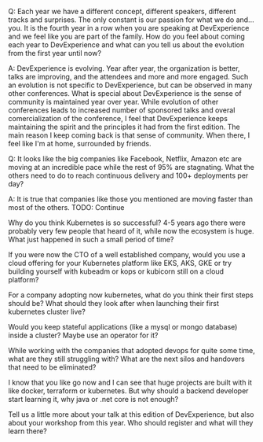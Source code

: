 Q: Each year we have a different concept, different speakers, different tracks and surprises. The only constant is our passion for what we do and... you. It is the fourth year in a row when you are speaking at DevExperience and we feel like you are part of the family. How do you feel about coming each year to DevExperience and what can you tell us about the evolution from the first year until now?

A: DevExperience is evolving. Year after year, the organization is better, talks are improving, and the attendees and more and more engaged. Such an evolution is not specific to DevExperience, but can be observed in many other conferences. What is special about DevExperience is the sense of community is maintained year over year. While evolution of other conferences leads to increased number of sponsored talks and overal comercialization of the conference, I feel that DevExperience keeps maintaining the spirit and the principles it had from the first edition. The main reason I keep coming back is that sense of community. When there, I feel like I'm at home, surrounded by friends.

Q: It looks like the big companies like Facebook, Netflix, Amazon etc are moving at an incredible pace while the rest of 95% are stagnating. What the others need to do to reach continuous delivery and 100+ deployments per day?

A: It is true that companies like those you mentioned are moving faster than most of the others. TODO: Continue
 
Why do you think Kubernetes is so successful? 4-5 years ago there were probably very few people that heard of it, while now the ecosystem is huge. What just happened in such a small period of time?

 
If you were now the CTO of a well established company, would you use a cloud offering for your Kubernetes platform like EKS, AKS, GKE or try building yourself with kubeadm or kops or kubicorn still on a cloud platform?

 
For a company adopting now kubernetes, what do you think their first steps should be? What should they look after when launching their first kubernetes cluster live?


Would you keep stateful applications (like a mysql or mongo database) inside a cluster? Maybe use an operator for it?


While working with the companies that adopted devops for quite some time, what are they still struggling with? What are the next silos and handovers that need to be eliminated?

 
I know that you like go now and I can see that huge projects are built with it like docker, terraform or kubernetes. But why should a backend developer start learning it, why java or .net core is not enough?


Tell us a little more about your talk at this edition of DevExperience, but also about your workshop from this year. Who should register and what will they learn there?